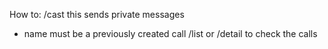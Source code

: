 How to: /cast <name> <text>
this sends private messages
* name must be a previously created call
/list or /detail to check the calls